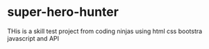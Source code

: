 # super-hero-hunter
THis is a skill test project from coding ninjas 
using html css bootstra javascript and API
